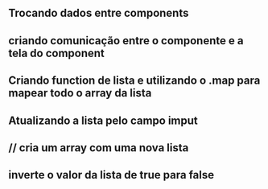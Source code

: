 ## Trocando dados entre components

## criando comunicação entre o componente e a tela do component
## Criando function de lista e utilizando o .map para mapear todo o array da lista


## Atualizando a lista pelo campo imput 
##  // cria um array com uma nova lista 
## inverte o valor da lista de true para false